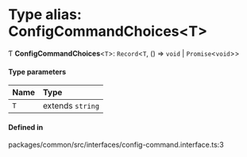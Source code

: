 # Type alias: ConfigCommandChoices<T\>

Ƭ **ConfigCommandChoices**<`T`\>: `Record`<`T`, () => `void` \| `Promise`<`void`\>\>

#### Type parameters

| Name | Type |
| :------ | :------ |
| `T` | extends `string` |

#### Defined in

packages/common/src/interfaces/config-command.interface.ts:3
